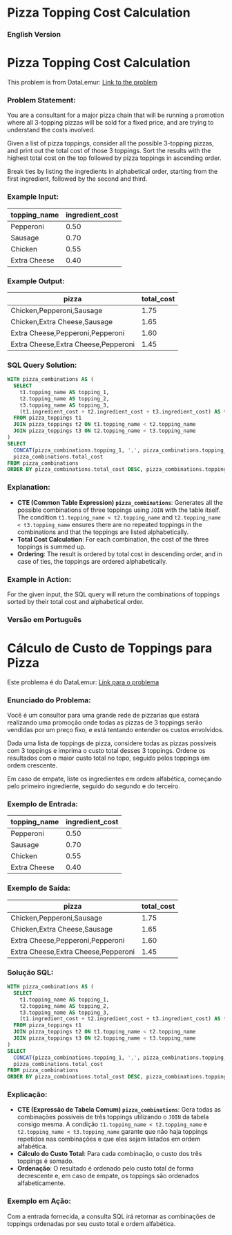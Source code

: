 # Pizza Topping Cost Calculation
### English Version

# Pizza Topping Cost Calculation

This problem is from DataLemur: [Link to the problem](https://datalemur.com/questions/pizzas-topping-cost)

### Problem Statement:
You are a consultant for a major pizza chain that will be running a promotion where all 3-topping pizzas will be sold for a fixed price, and are trying to understand the costs involved.

Given a list of pizza toppings, consider all the possible 3-topping pizzas, and print out the total cost of those 3 toppings. Sort the results with the highest total cost on the top followed by pizza toppings in ascending order.

Break ties by listing the ingredients in alphabetical order, starting from the first ingredient, followed by the second and third.

### Example Input:
| topping_name | ingredient_cost |
|--------------|-----------------|
| Pepperoni    | 0.50            |
| Sausage      | 0.70            |
| Chicken      | 0.55            |
| Extra Cheese | 0.40            |

### Example Output:
| pizza                           | total_cost |
|---------------------------------|------------|
| Chicken,Pepperoni,Sausage       | 1.75       |
| Chicken,Extra Cheese,Sausage   | 1.65       |
| Extra Cheese,Pepperoni,Pepperoni| 1.60       |
| Extra Cheese,Extra Cheese,Pepperoni| 1.45    |

### SQL Query Solution:

```sql
WITH pizza_combinations AS (
  SELECT 
    t1.topping_name AS topping_1, 
    t2.topping_name AS topping_2, 
    t3.topping_name AS topping_3,
    (t1.ingredient_cost + t2.ingredient_cost + t3.ingredient_cost) AS total_cost
  FROM pizza_toppings t1
  JOIN pizza_toppings t2 ON t1.topping_name < t2.topping_name
  JOIN pizza_toppings t3 ON t2.topping_name < t3.topping_name
)
SELECT 
  CONCAT(pizza_combinations.topping_1, ',', pizza_combinations.topping_2, ',', pizza_combinations.topping_3) AS pizza,
  pizza_combinations.total_cost
FROM pizza_combinations
ORDER BY pizza_combinations.total_cost DESC, pizza_combinations.topping_1, pizza_combinations.topping_2, pizza_combinations.topping_3;
```

### Explanation:

- **CTE (Common Table Expression) `pizza_combinations`**: Generates all the possible combinations of three toppings using `JOIN` with the table itself. The condition `t1.topping_name < t2.topping_name` and `t2.topping_name < t3.topping_name` ensures there are no repeated toppings in the combinations and that the toppings are listed alphabetically.
- **Total Cost Calculation**: For each combination, the cost of the three toppings is summed up.
- **Ordering**: The result is ordered by total cost in descending order, and in case of ties, the toppings are ordered alphabetically.

### Example in Action:

For the given input, the SQL query will return the combinations of toppings sorted by their total cost and alphabetical order.


### Versão em Português

# Cálculo de Custo de Toppings para Pizza

Este problema é do DataLemur: [Link para o problema](https://datalemur.com/questions/pizzas-topping-cost)

### Enunciado do Problema:
Você é um consultor para uma grande rede de pizzarias que estará realizando uma promoção onde todas as pizzas de 3 toppings serão vendidas por um preço fixo, e está tentando entender os custos envolvidos.

Dada uma lista de toppings de pizza, considere todas as pizzas possíveis com 3 toppings e imprima o custo total desses 3 toppings. Ordene os resultados com o maior custo total no topo, seguido pelos toppings em ordem crescente.

Em caso de empate, liste os ingredientes em ordem alfabética, começando pelo primeiro ingrediente, seguido do segundo e do terceiro.

### Exemplo de Entrada:
| topping_name | ingredient_cost |
|--------------|-----------------|
| Pepperoni    | 0.50            |
| Sausage      | 0.70            |
| Chicken      | 0.55            |
| Extra Cheese | 0.40            |

### Exemplo de Saída:
| pizza                           | total_cost |
|---------------------------------|------------|
| Chicken,Pepperoni,Sausage       | 1.75       |
| Chicken,Extra Cheese,Sausage   | 1.65       |
| Extra Cheese,Pepperoni,Pepperoni| 1.60       |
| Extra Cheese,Extra Cheese,Pepperoni| 1.45    |

### Solução SQL:

```sql
WITH pizza_combinations AS (
  SELECT 
    t1.topping_name AS topping_1, 
    t2.topping_name AS topping_2, 
    t3.topping_name AS topping_3,
    (t1.ingredient_cost + t2.ingredient_cost + t3.ingredient_cost) AS total_cost
  FROM pizza_toppings t1
  JOIN pizza_toppings t2 ON t1.topping_name < t2.topping_name
  JOIN pizza_toppings t3 ON t2.topping_name < t3.topping_name
)
SELECT 
  CONCAT(pizza_combinations.topping_1, ',', pizza_combinations.topping_2, ',', pizza_combinations.topping_3) AS pizza,
  pizza_combinations.total_cost
FROM pizza_combinations
ORDER BY pizza_combinations.total_cost DESC, pizza_combinations.topping_1, pizza_combinations.topping_2, pizza_combinations.topping_3;
```

### Explicação:

- **CTE (Expressão de Tabela Comum) `pizza_combinations`**: Gera todas as combinações possíveis de três toppings utilizando o `JOIN` da tabela consigo mesma. A condição `t1.topping_name < t2.topping_name` e `t2.topping_name < t3.topping_name` garante que não haja toppings repetidos nas combinações e que eles sejam listados em ordem alfabética.
- **Cálculo do Custo Total**: Para cada combinação, o custo dos três toppings é somado.
- **Ordenação**: O resultado é ordenado pelo custo total de forma decrescente e, em caso de empate, os toppings são ordenados alfabeticamente.

### Exemplo em Ação:

Com a entrada fornecida, a consulta SQL irá retornar as combinações de toppings ordenadas por seu custo total e ordem alfabética.

